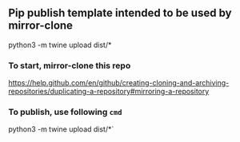 ## Pip publish template intended to be used by mirror-clone 
python3 -m twine upload dist/*

### To start, mirror-clone this repo
https://help.github.com/en/github/creating-cloning-and-archiving-repositories/duplicating-a-repository#mirroring-a-repository

### To publish, use following `cmd`
  python3 -m twine upload dist/*`
